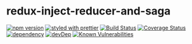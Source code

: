 # redux-inject-reducer-and-saga

[![npm version](https://img.shields.io/npm/v/redux-inject-reducer-and-saga.svg?style=flat)](https://www.npmjs.com/package/redux-inject-reducer-and-saga) 
[![styled with prettier](https://img.shields.io/badge/styled_with-prettier-ff69b4.svg)](https://github.com/prettier/prettier) 
[![Build Status](https://travis-ci.org/marcelmokos/redux-inject-reducer-and-saga.svg?branch=master)](https://travis-ci.org/marcelmokos/redux-inject-reducer-and-saga) 
[![Coverage Status](https://coveralls.io/repos/github/marcelmokos/redux-inject-reducer-and-saga/badge.svg?branch=master)](https://coveralls.io/github/marcelmokos/redux-inject-reducer-and-saga?branch=master)
[![dependency](https://david-dm.org/marcelmokos/redux-inject-reducer-and-saga/status.svg)](https://david-dm.org/marcelmokos/redux-inject-reducer-and-saga) 
[![devDep](https://david-dm.org/marcelmokos/redux-inject-reducer-and-saga/dev-status.svg)](https://david-dm.org/marcelmokos/redux-inject-reducer-and-saga?type=dev)
[![Known Vulnerabilities](https://snyk.io/test/github/marcelmokos/redux-inject-reducer-and-saga/badge.svg)](https://snyk.io/test/github/marcelmokos/redux-inject-reducer-and-saga) 
